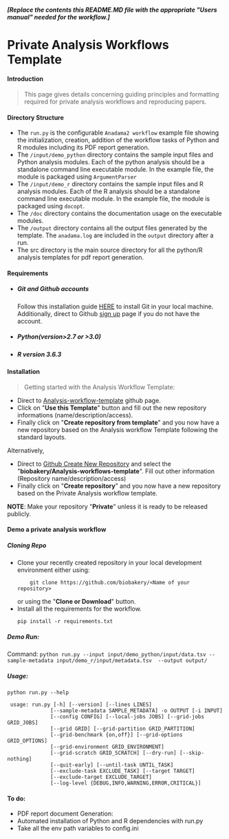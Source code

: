 ##### [Replace the contents this README.MD file with the appropriate "Users manual" needed for the workflow.]  

# Private Analysis Workflows Template

#### Introduction

> This page gives details concerning guiding principles and formatting required for private analysis workflows and reproducing papers. 

#### Directory Structure
- The `run.py` is the configurable `Anadama2 workflow` example file showing the initialization, creation, addition of the workflow tasks of Python and R modules including its PDF report generation.  
- The `/input/demo_python` directory contains the sample input files and Python analysis modules. Each of the python analysis should be a standalone command line executable module. In the example file, the module is packaged using `ArgumentParser`
- The `/input/demo_r` directory contains the sample input files and R analysis modules. Each of the R analysis should be a standalone command line executable module. In the example file, the module is packaged using `docopt`.
- The `/doc` directory contains the documentation usage on the executable modules.
- The `/output` directory contains all the output files generated by the template. The `anadama.log` are included in the `output` directory after a run. 
- The src directory is the main source directory for all the python/R analysis templates for pdf report generation.

#### Requirements
- ##### Git and Github accounts
    Follow this installation guide [HERE](https://git-scm.com/book/en/v2/Getting-Started-Installing-Git) to install Git in your local machine. Additionally, direct to Github [sign up](https://github.com/join?source=header-home) page if you do not have the account. 
- ##### Python(version>2.7 or >3.0)
- #####  R version 3.6.3
     
#### Installation

> Getting started with the Analysis Workflow Template: 
- Direct to [Analysis-workflow-template](https://github.com/biobakery/Analysis-workflows-template) github page. 
- Click on "**Use this Template**" button and fill out the new repository informations (name/description/access). 
- Finally click on "**Create repository from template**" and you now have a new repository based on the Analysis workflow Template following the standard layouts. 

Alternatively, 
- Direct to [Github Create New Repository](https://github.com/organizations/biobakery/repositories/new) and select the "**biobakery/Analysis-workflows-template**". Fill out other information (Repository name/description/access)
- Finally click on "**Create repository**" and you now have a new repository based on the Private Analysis workflow template. 

**NOTE**: Make your repository "**Private**" unless it is ready to be released publicly.

#### Demo a private analysis workflow 

##### Cloning Repo
- Clone your recently created repository in your local development environment either using:
    ``` 
        git clone https://github.com/biobakery/<Name of your repository>
    ```
    or using the "**Clone or Download**" button. 
- Install all the requirements for the workflow.
    ```
    pip install -r requirements.txt
    ```

##### Demo Run:
Command: `python run.py --input input/demo_python/input/data.tsv --sample-metadata input/demo_r/input/metadata.tsv  --output output/`

##### Usage: 
```python run.py --help```
```
 usage: run.py [-h] [--version] [--lines LINES]
              [--sample-metadata SAMPLE_METADATA] -o OUTPUT [-i INPUT]
              [--config CONFIG] [--local-jobs JOBS] [--grid-jobs GRID_JOBS]
              [--grid GRID] [--grid-partition GRID_PARTITION]
              [--grid-benchmark {on,off}] [--grid-options GRID_OPTIONS]
              [--grid-environment GRID_ENVIRONMENT]
              [--grid-scratch GRID_SCRATCH] [--dry-run] [--skip-nothing]
              [--quit-early] [--until-task UNTIL_TASK]
              [--exclude-task EXCLUDE_TASK] [--target TARGET]
              [--exclude-target EXCLUDE_TARGET]
              [--log-level {DEBUG,INFO,WARNING,ERROR,CRITICAL}]
```

#### To do: 
- PDF report document Generation: 
- Automated installation of Python and R dependencies with run.py
- Take all the env path variables to config.ini